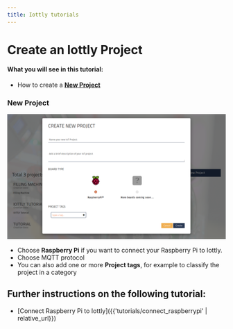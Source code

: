 ```yaml
---
title: Iottly tutorials
---
```


# Create an Iottly Project
#### What you will see in this tutorial:
 - How to create a [**New Project**](#new-project)

 
### New Project

![Alt text](/images/create_project.png)


- Choose **Raspberry Pi** if you want to connect your Raspberry Pi to Iottly. 
- Choose MQTT protocol
- You can also add one or more **Project tags**, for example to classify the project in a category

## Further instructions on the following tutorial:
- [Connect Raspberry Pi to Iottly]({{'tutorials/connect_raspberrypi' | relative_url}})
